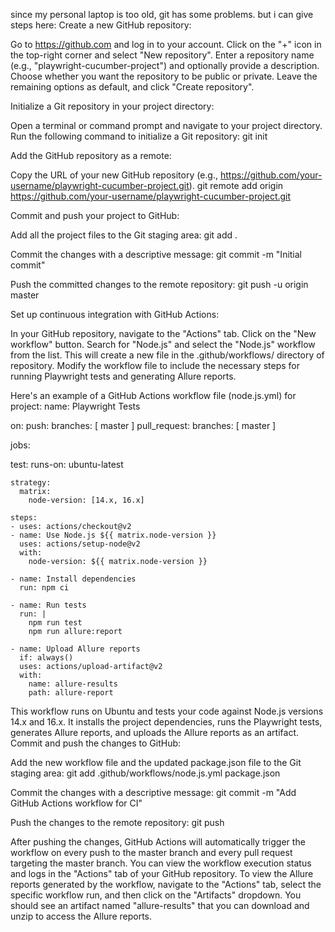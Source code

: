 since my personal laptop is too old, git has some problems. 
but i can give steps here:
Create a new GitHub repository:

Go to https://github.com and log in to your account.
Click on the "+" icon in the top-right corner and select "New repository".
Enter a repository name (e.g., "playwright-cucumber-project") and optionally provide a description.
Choose whether you want the repository to be public or private.
Leave the remaining options as default, and click "Create repository".

Initialize a Git repository in your project directory:

Open a terminal or command prompt and navigate to your project directory.
Run the following command to initialize a Git repository:
git init


Add the GitHub repository as a remote:

Copy the URL of your new GitHub repository (e.g., https://github.com/your-username/playwright-cucumber-project.git).
git remote add origin https://github.com/your-username/playwright-cucumber-project.git


Commit and push your project to GitHub:

Add all the project files to the Git staging area:
git add .


Commit the changes with a descriptive message:
git commit -m "Initial commit"


Push the committed changes to the remote repository:
git push -u origin master


Set up continuous integration with GitHub Actions:

In your GitHub repository, navigate to the "Actions" tab.
Click on the "New workflow" button.
Search for "Node.js" and select the "Node.js" workflow from the list.
This will create a new file in the .github/workflows/ directory of  repository.
Modify the workflow file to include the necessary steps for running  Playwright tests and generating Allure reports.



Here's an example of a GitHub Actions workflow file (node.js.yml) for  project:
name: Playwright Tests

on:
  push:
    branches: [ master ]
  pull_request:
    branches: [ master ]

jobs:

  test:
    runs-on: ubuntu-latest

    strategy:
      matrix:
        node-version: [14.x, 16.x]

    steps:
    - uses: actions/checkout@v2
    - name: Use Node.js ${{ matrix.node-version }}
      uses: actions/setup-node@v2
      with:
        node-version: ${{ matrix.node-version }}

    - name: Install dependencies
      run: npm ci

    - name: Run tests
      run: |
        npm run test
        npm run allure:report

    - name: Upload Allure reports
      if: always()
      uses: actions/upload-artifact@v2
      with:
        name: allure-results
        path: allure-report


This workflow runs on Ubuntu and tests your code against Node.js versions 14.x and 16.x. It installs the project dependencies, runs the Playwright tests, generates Allure reports, and uploads the Allure reports as an artifact.
Commit and push the changes to GitHub:

Add the new workflow file and the updated package.json file to the Git staging area:
git add .github/workflows/node.js.yml package.json



Commit the changes with a descriptive message:
git commit -m "Add GitHub Actions workflow for CI"


Push the changes to the remote repository:
git push


After pushing the changes, GitHub Actions will automatically trigger the workflow on every push to the master branch and every pull request targeting the master branch. You can view the workflow execution status and logs in the "Actions" tab of your GitHub repository.
To view the Allure reports generated by the workflow, navigate to the "Actions" tab, select the specific workflow run, and then click on the "Artifacts" dropdown. You should see an artifact named "allure-results" that you can download and unzip to access the Allure reports.
        

